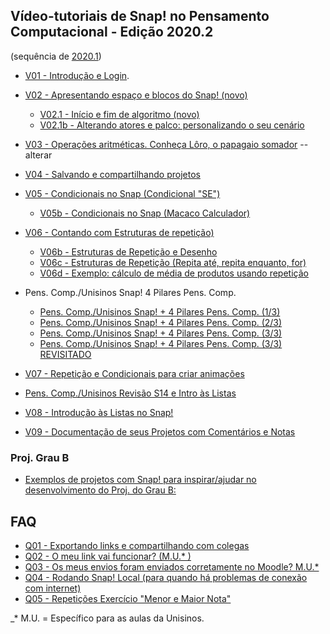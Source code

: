 ## Vídeo-tutoriais de Snap! no Pensamento Computacional - Edição 2020.2
(sequência de [2020.1](https://github.com/ferkrum/pensComp/blob/master/tutorialSnap.md))

* [V01 - Introdução e Login](https://www.loom.com/share/e9fd905057b34b20ba76c67468e94d19).
* [V02 - Apresentando espaço e blocos do Snap! (novo)](https://www.loom.com/share/62789835943d436da62da6253d670d99)
  * [V02.1 - Início e fim de algoritmo (novo)](https://www.loom.com/share/0117cc09df50458bae3e96bffaec1101)
  * [V02.1b - Alterando atores e palco: personalizando o seu cenário](https://www.loom.com/share/85957c0587ca43efa8710ca9cd985789)
    
    
    
    
    
    
    
    
    
    
    
    
    
    
    
* [V03 - Operações aritméticas. Conheça Lôro, o papagaio somador](https://www.loom.com/share/4e2b0cd121b2445ca76c670cfb858d3a)  -- alterar
* [V04 - Salvando e compartilhando projetos](https://www.loom.com/share/f3e69749d281487592d85460d73e6e5a)
* [V05 - Condicionais no Snap (Condicional "SE")](https://www.loom.com/share/2c328d9a0e8b4db0a7d036678f91b320)
  * [V05b - Condicionais no Snap (Macaco Calculador)](https://www.loom.com/share/dd408ce8e6ec448db9efa4123d1a84a4) 
* [V06 - Contando com Estruturas de repetição)](https://www.loom.com/share/88d65ca431ea41ed9ef655dafd564435)
  * [V06b - Estruturas de Repetição e Desenho](https://www.loom.com/share/9df480dc79894520afdb21d214d384b0)
  * [V06c - Estruturas de Repetição (Repita até, repita enquanto, for)](https://www.loom.com/share/fe092071093d4026ab33f896e3e5517e)
  * [V06d - Exemplo: cálculo de média de produtos usando repetição](https://www.loom.com/share/712117844a0141f79bba772e55c27340)
* Pens. Comp./Unisinos Snap! 4 Pilares Pens. Comp.
  * [Pens. Comp./Unisinos Snap! + 4 Pilares Pens. Comp. (1/3)](https://www.loom.com/share/be09ffbcc5964746aa16bfcda5a7bf93)
  * [Pens. Comp./Unisinos Snap! + 4 Pilares Pens. Comp. (2/3)](https://www.loom.com/share/5259af7a13c7441091280234c07acb7e)
  * [Pens. Comp./Unisinos Snap! + 4 Pilares Pens. Comp. (3/3)](https://www.loom.com/share/6c4c761183fa411598e8b81fa244ca9c)
  * [Pens. Comp./Unisinos Snap! + 4 Pilares Pens. Comp. (3/3) REVISITADO](https://www.loom.com/share/52930798e1504fb1914ae5b9c17f1898)
* [V07 - Repetição e Condicionais para criar animações](https://www.loom.com/share/353bca40c7a9433ab1cb6c7b1f5b0135)
* [Pens. Comp./Unisinos Revisão S14 e Intro às Listas](https://www.loom.com/share/4ec21f9e23a44a8fb2f4a09fe8d9b96d)
* [V08 - Introdução às Listas no Snap!](https://www.loom.com/share/506b711e47c04a8792a88c062f1c0c70)
* [V09 - Documentação de seus Projetos com Comentários e Notas](https://www.loom.com/share/6431f8da53f64cdc95046b1e06c18069)

### Proj. Grau B
* [Exemplos de projetos com Snap! para inspirar/ajudar no desenvolvimento do Proj. do Grau B:](https://docs.google.com/spreadsheets/d/1JQW5mY-89UyK68tX9i6iqEfazFU4pLr_Vn4bsYUNVw8/edit?usp=sharing)


FAQ
----------------

* [Q01 - Exportando links e compartilhando com colegas](https://www.loom.com/share/9a29560c37e04f839007ae556f50f627)
* [Q02 - O meu link vai funcionar? (M.U.* )](https://www.loom.com/share/a024b12c52f542e9a07ffbaef8b1b1b9)
* [Q03 - Os meus envios foram enviados corretamente no Moodle? M.U.* ](https://www.loom.com/share/4b5f6e1e98e343a0a31542ac4a1b373f)
* [Q04 - Rodando Snap! Local (para quando há problemas de conexão com internet)](https://www.loom.com/share/bcfb378ba7054a4794bf4c27a2123872)
* [Q05 - Repetições Exercício "Menor e Maior Nota"](https://www.loom.com/share/e04df8e8c0a44390a2e68342295e5ba5)


_* M.U. = Específico para as aulas da Unisinos.
